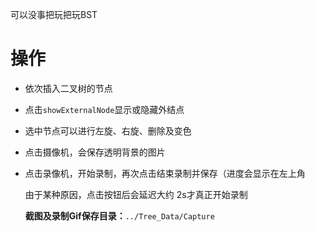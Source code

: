可以没事把玩把玩BST

# 操作

- 依次插入二叉树的节点

- 点击`showExternalNode`显示或隐藏外结点

- 选中节点可以进行左旋、右旋、删除及变色

- 点击摄像机，会保存透明背景的图片

- 点击录像机，开始录制，再次点击结束录制并保存（进度会显示在左上角

  由于某种原因，点击按钮后会延迟大约 2s才真正开始录制

  **截图及录制Gif保存目录：**`../Tree_Data/Capture`